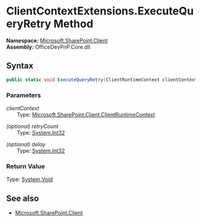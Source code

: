 # ClientContextExtensions.ExecuteQueryRetry Method  
  

**Namespace:** [Microsoft.SharePoint.Client](Microsoft.SharePoint.Client.md)  
**Assembly:** OfficeDevPnP.Core.dll  
## Syntax
```C#
public static void ExecuteQueryRetry(ClientRuntimeContext clientContext,Int32 retryCount,Int32 delay)
```
### Parameters
*clientContext*  
&emsp;&emsp;Type: [Microsoft.SharePoint.Client.ClientRuntimeContext](Microsoft.SharePoint.Client.ClientRuntimeContext.md) 
&emsp;&emsp;  
  
*(optional) retryCount*  
&emsp;&emsp;Type: [System.Int32](System.Int32.md) 
&emsp;&emsp;  
  
*(optional) delay*  
&emsp;&emsp;Type: [System.Int32](System.Int32.md) 
&emsp;&emsp;  
  
### Return Value
Type: [System.Void](System.Void.md  
)
## See also
- [Microsoft.SharePoint.Client](Microsoft.SharePoint.Client.md)
